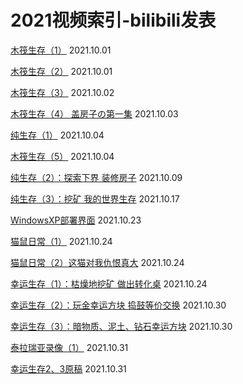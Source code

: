 <p><h1>2021视频索引-bilibili发表</h1></p>
<p><a href="https://www.bilibili.com/video/BV153411172o">木筏生存（1）</a> 2021.10.01</p>
<p><a href="https://www.bilibili.com/video/BV1h64y187QD">木筏生存（2）</a> 2021.10.01</p>
<p><a href="https://www.bilibili.com/video/BV1zU4y1c7TS">木筏生存（3）</a> 2021.10.02</p>
<p><a href="https://www.bilibili.com/video/BV18Q4y167kG">木筏生存（4） 盖房子の第一集</a> 2021.10.03</p>
<p><a href="https://www.bilibili.com/video/BV1mq4y1R7xw">纯生存（1）</a> 2021.10.04</p>
<p><a href="https://www.bilibili.com/video/BV1Mq4y1N7XR">木筏生存（5）</a> 2021.10.04</p>
<p><a href="https://www.bilibili.com/video/BV1DL4y1z795">纯生存（2）：探索下界 装修房子</a> 2021.10.09</p>
<p><a href="https://www.bilibili.com/video/BV1444y1v77j">纯生存（3）：挖矿 我的世界生存</a> 2021.10.17</p>
<p><a href="https://www.bilibili.com/video/BV1Ku411f7nh">WindowsXP部署界面</a> 2021.10.23</p>
<p><a href="https://www.bilibili.com/video/BV1qb4y1h7hB">猫鼠日常（1）</a> 2021.10.24</p>
<p><a href="https://www.bilibili.com/video/BV1nP4y1L771">猫鼠日常（2）这猫对我仇恨真大</a> 2021.10.24</p>
<p><a href="https://www.bilibili.com/video/BV1vL4y1i78L">幸运生存（1）：枯燥地挖矿 做出转化桌</a> 2021.10.24</p>
<p><a href="https://www.bilibili.com/video/BV19u411d7sx">幸运生存（2）：玩金幸运方块 捣鼓等价交换</a> 2021.10.30</p>
<p><a href="https://www.bilibili.com/video/BV1Su411o7EM">幸运生存（3）：暗物质、泥土、钻石幸运方块</a> 2021.10.30</p>
<p><a href="https://www.bilibili.com/video/BV1bh41187gL">泰拉瑞亚录像（1）</a> 2021.10.31</p>
<p><a href="https://www.bilibili.com/video/BV13r4y1C7hH">幸运生存2、3原稿</a> 2021.10.31</p>
